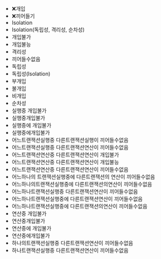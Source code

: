 ﻿- ❌개입
- ❌끼어들기
- Isolation
- Isolation(독립성, 격리성, 순차성)
- 개입불가
- 개입불능
- 격리성
- 끼어들수없음
- 독립성
- 독립성(Isolation)
- 부개입
- 불개입
- 비개입
- 순차성
- 실행중 개입불가
- 실행중개입불가
- 실행중에 개입불가
- 실행중에개입불가
- 어느트랜잭션실행중 다른트랜잭션실행이 끼어들수없음
- 어느트랜잭션실행중 다른트랜잭션연산이 끼어들수없음
- 어느트랜잭션연산중 다른트랜잭션연산이 개입불가
- 어느트랜잭션연산중 다른트랜잭션연산이 개입불능
- 어느트랜잭션연산중 다른트랜잭션연산이 끼어들수없음
- 어느하나의 트랜잭션실행중에 다른트랜잭션의 연산이 끼어들수없음
- 어느하나의트랜잭션실행중에 다른트랜잭션의연산이 끼어들수없음
- 어느하나트랜잭션실행중 다른트랜잭션연산이 끼어들수없음
- 어느하나트랜잭션실행중에 다른트랜잭션연산이 끼어들수없음
- 어느하나트랜잭션실행중에 다른트랜잭션의연산이 끼어들수없음
- 연산중 개입불가
- 연산중개입불가
- 연산중에 개입불가
- 연산중에개입불가
- 하나의트랜잭션실행중 다른트랜잭션연산이 끼어들수없음
- 하나트랜잭션실행중 다른트랜잭션연산이 끼어들수없음
